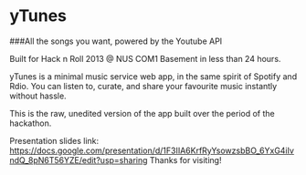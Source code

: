 yTunes
======

###All the songs you want, powered by the Youtube API



Built for Hack n Roll 2013 @ NUS COM1 Basement in less than 24 hours.

yTunes is a minimal music service web app, in the same spirit of Spotify and Rdio.
You can listen to, curate, and share your favourite music instantly without hassle.

This is the raw, unedited version of the app built over the period of the hackathon.

Presentation slides link: https://docs.google.com/presentation/d/1F3IIA6KrfRyYsowzsbBO_6YxG4iIvndQ_8pN6T56YZE/edit?usp=sharing
Thanks for visiting!
